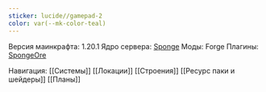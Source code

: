 ```yaml
---
sticker: lucide//gamepad-2
color: var(--mk-color-teal)
---
```

Версия маинкрафта: 1.20.1
Ядро сервера: [Sponge](https://spongepowered.org/)
Моды: Forge
Плагины: [SpongeOre](https://ore.spongepowered.org)

Навигация:
[[Системы]]
[[Локации]]
[[Строения]]
[[Ресурс паки и шейдеры]]
[[Планы]]